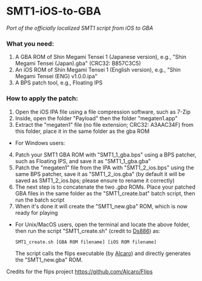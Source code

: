 # SMT1-iOS-to-GBA
*Port of the officially localized SMT1 script from iOS to GBA*

### What you need:
1. A GBA ROM of Shin Megami Tensei 1 (Japanese version), e.g., "Shin Megami Tensei (Japan).gba" (CRC32: B857C3C5)
2. An iOS ROM of Shin Megami Tensei 1 (English version), e.g., "Shin Megami Tensei (ENG) v1.0.0.ipa"
3. A BPS patch tool, e.g., Floating IPS

### How to apply the patch:
1. Open the iOS IPA file using a file compression software, such as 7-Zip
2. Inside, open the folder "Payload" then the folder "megaten1.app"
3. Extract the "megaten1" file (no file extension; CRC32: A3AAC34F) from this folder, place it in the same folder as the gba ROM
* For Windows users:
4. Patch your SMT1 GBA ROM with "SMT1_1_gba.bps" using a BPS patcher, such as Floating IPS, and save it as "SMT1_1_gba.gba"
5. Patch the "megaten1" file from the IPA with "SMT1_2_ios.bps" using the same BPS patcher, save it as "SMT1_2_ios.gba" (by default it will be saved as SMT1_2_ios.bps; please ensure to rename it correctly)
6. The next step is to concatenate the two *.gba* ROMs. Place your patched GBA files in the same folder as the "SMT1_create.bat" batch script, then run the batch script
7. When it's done it will create the "SMT1_new.gba" ROM, which is now ready for playing

* For Unix/MacOS users, open the terminal and locate the above folder, then run the script "SMT1_create.sh" (credit to [Ds886](https://github.com/Ds886)) as:

  `SMT1_create.sh [GBA ROM filename] [iOS ROM filename]`
  
  The script calls the flips executable (by [Alcaro](https://github.com/Alcaro)) and directly generates the "SMT1_new.gba" ROM.

Credits for the flips project https://github.com/Alcaro/Flips
